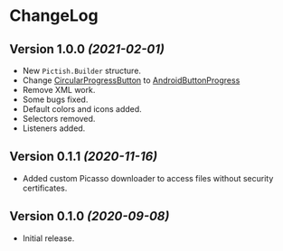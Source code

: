 ChangeLog
==========
Version 1.0.0 *(2021-02-01)*
----------------------------
- New `Pictish.Builder` structure.
- Change [CircularProgressButton](https://github.com/nihasKalam07/ProgressButton) to [AndroidButtonProgress](https://github.com/abdularis/AndroidButtonProgress)
- Remove XML work.
- Some bugs fixed.
- Default colors and icons added.
- Selectors removed.
- Listeners added.

Version 0.1.1 *(2020-11-16)*
----------------------------
- Added custom Picasso downloader to access files without security certificates.

Version 0.1.0 *(2020-09-08)*
----------------------------
- Initial release.